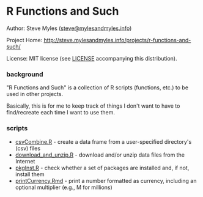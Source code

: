 # R Functions and Such

Author:  Steve Myles (steve@mylesandmyles.info)

Project Home:  http://steve.mylesandmyles.info/projects/r-functions-and-such/

License:  MIT license (see [LICENSE](https://github.com/scumdogsteev/R-functions-and-such/blob/master/LICENSE)
accompanying this distribution).

### background

"R Functions and Such" is a collection of R scripts (functions, etc.) to be 
used in other projects.

Basically, this is for me to keep track of things I don't want to have to 
find/recreate each time I want to use them.

### scripts

* [csvCombine.R](https://github.com/scumdogsteev/R-functions-and-such/blob/master/csvCombine.R) - 
create a data frame from a user-specified directory's (csv) files
* [download_and_unzip.R](https://github.com/scumdogsteev/R-functions-and-such/blob/master/download_and_unzip.R) - 
download and/or unzip data files from the Internet
* [pkgInst.R](https://github.com/scumdogsteev/R-functions-and-such/blob/master/pkgInst.Rmd) - 
check whether a set of packages are installed and, if not, install them
* [printCurrency.Rmd](https://github.com/scumdogsteev/R-functions-and-such/blob/master/printCurrency.Rmd) - 
print a number formatted as currency, including an optional multiplier (e.g., M for millions)